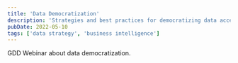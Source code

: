 ```yaml
---
title: 'Data Democratization'
description: 'Strategies and best practices for democratizing data access across organizations.'
pubDate: 2022-05-10
tags: ['data strategy', 'business intelligence']
---
```


GDD Webinar about data democratization.
